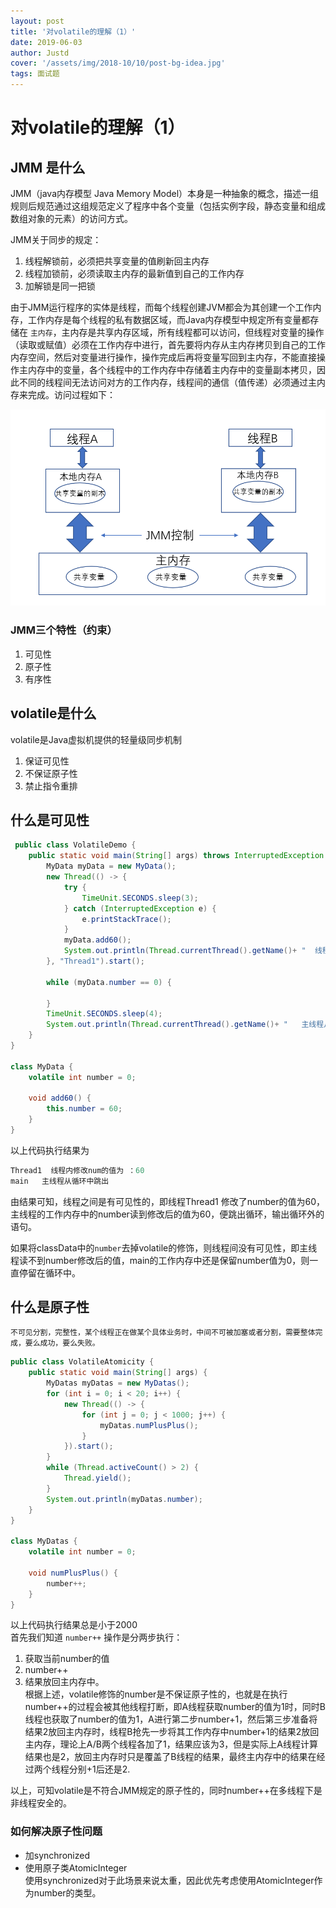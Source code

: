 ```yaml
---
layout: post
title: '对volatile的理解（1）'
date: 2019-06-03
author: Justd
cover: '/assets/img/2018-10/10/post-bg-idea.jpg'
tags: 面试题 
---
```


#  对volatile的理解（1）


##  JMM 是什么  
JMM（java内存模型 Java Memory Model）本身是一种抽象的概念，描述一组规则后规范通过这组规范定义了程序中各个变量（包括实例字段，静态变量和组成数组对象的元素）的访问方式。

JMM关于同步的规定： 
1. 线程解锁前，必须把共享变量的值刷新回主内存
2. 线程加锁前，必须读取主内存的最新值到自己的工作内存
3. 加解锁是同一把锁
   
由于JMM运行程序的实体是线程，而每个线程创建JVM都会为其创建一个工作内存，工作内存是每个线程的私有数据区域，而Java内存模型中规定所有变量都存储在 `主内存`，主内存是共享内存区域，所有线程都可以访问，但线程对变量的操作（读取或赋值）必须在工作内存中进行，首先要将内存从主内存拷贝到自己的工作内存空间，然后对变量进行操作，操作完成后再将变量写回到主内存，不能直接操作主内存中的变量，各个线程中的工作内存中存储着主内存中的变量副本拷贝，因此不同的线程间无法访问对方的工作内存，线程间的通信（值传递）必须通过主内存来完成。访问过程如下：

![](/assets\img\2019-06\JMM.png)

### JMM三个特性（约束）
1. 可见性
2. 原子性
3. 有序性


##  volatile是什么   
volatile是Java虚拟机提供的轻量级同步机制  
1. 保证可见性
2. 不保证原子性  
3. 禁止指令重排    

## 什么是可见性 
``` java
 public class VolatileDemo {
    public static void main(String[] args) throws InterruptedException {
        MyData myData = new MyData();
        new Thread(() -> {
            try {
                TimeUnit.SECONDS.sleep(3);
            } catch (InterruptedException e) {
                e.printStackTrace();
            }
            myData.add60();
            System.out.println(Thread.currentThread().getName()+ "  线程内修改num的值为 ：" + myData.number);
        }, "Thread1").start();

        while (myData.number == 0) {

        }
        TimeUnit.SECONDS.sleep(4);
        System.out.println(Thread.currentThread().getName()+ "   主线程从循环中跳出");
    }
}

class MyData {
    volatile int number = 0;

    void add60() {
        this.number = 60;
    }
}
```

以上代码执行结果为
```java
Thread1  线程内修改num的值为 ：60
main   主线程从循环中跳出
```
由结果可知，线程之间是有可见性的，即线程Thread1 修改了number的值为60，主线程的工作内存中的number读到修改后的值为60，便跳出循环，输出循环外的语句。

如果将classData中的`number`去掉volatile的修饰，则线程间没有可见性，即主线程读不到number修改后的值，main的工作内存中还是保留number值为0，则一直停留在循环中。

## 什么是原子性  
    不可见分割，完整性，某个线程正在做某个具体业务时，中间不可被加塞或者分割，需要整体完成，要么成功，要么失败。

```java
public class VolatileAtomicity {
    public static void main(String[] args) {
        MyDatas myDatas = new MyDatas();
        for (int i = 0; i < 20; i++) {
            new Thread(() -> {
                for (int j = 0; j < 1000; j++) {
                    myDatas.numPlusPlus();
                }
            }).start();
        }
        while (Thread.activeCount() > 2) {
            Thread.yield();
        }
        System.out.println(myDatas.number);
    }
}

class MyDatas {
    volatile int number = 0;

    void numPlusPlus() {
        number++;
    }
}
```
以上代码执行结果总是小于2000   
首先我们知道 `number++` 操作是分两步执行：   
1. 获取当前number的值
2. number++
3. 结果放回主内存中。   
根据上述，volatile修饰的number是不保证原子性的，也就是在执行number++的过程会被其他线程打断，即A线程获取number的值为1时，同时B线程也获取了number的值为1，A进行第二步number+1，然后第三步准备将结果2放回主内存时，线程B抢先一步将其工作内存中number+1的结果2放回主内存，理论上A/B两个线程各加了1，结果应该为3，但是实际上A线程计算结果也是2，放回主内存时只是覆盖了B线程的结果，最终主内存中的结果在经过两个线程分别+1后还是2.

以上，可知volatile是不符合JMM规定的原子性的，同时number++在多线程下是非线程安全的。

### 如何解决原子性问题
- 加synchronized
- 使用原子类AtomicInteger   
使用synchronized对于此场景来说太重，因此优先考虑使用AtomicInteger作为number的类型。


